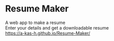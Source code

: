 # Resume Maker #
A web app to make a resume  
Enter your details and get a downloadable resume   
https://a-kas-h.github.io/Resume-Maker/
